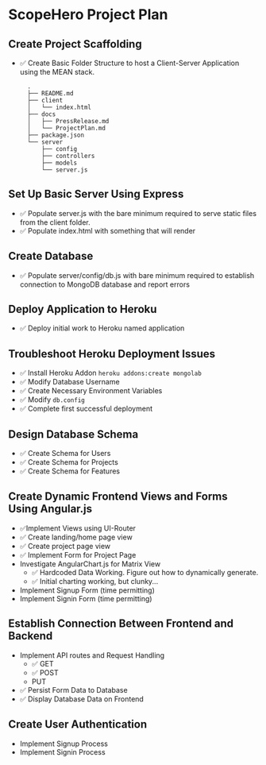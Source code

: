 # ScopeHero Project Plan

## Create Project Scaffolding

* ✅ Create Basic Folder Structure to host a Client-Server Application using the MEAN stack.


        .
        ├── README.md
        ├── client
        │   └── index.html
        ├── docs
        │   ├── PressRelease.md
        │   └── ProjectPlan.md
        ├── package.json
        └── server
            ├── config
            ├── controllers
            ├── models
            └── server.js


## Set Up Basic Server Using Express

* ✅ Populate server.js with the bare minimum required to serve static files from the client folder.
* ✅ Populate index.html with something that will render

## Create Database

* ✅ Populate server/config/db.js with bare minimum required to establish connection to MongoDB database and report errors

## Deploy Application to Heroku

* ✅ Deploy initial work to Heroku named application

## Troubleshoot Heroku Deployment Issues

* ✅ Install Heroku Addon `heroku addons:create mongolab`
* ✅ Modify Database Username
* ✅ Create Necessary Environment Variables
* ✅ Modify `db.config`
* ✅ Complete first successful deployment

## Design Database Schema

* ✅ Create Schema for Users
* ✅ Create Schema for Projects
* ✅ Create Schema for Features

## Create Dynamic Frontend Views and Forms Using Angular.js

* ✅Implement Views using UI-Router
* ✅ Create landing/home page view
* ✅ Create project page view
* ✅ Implement Form for Project Page
* Investigate AngularChart.js for Matrix View
    - ✅ Hardcoded Data Working. Figure out how to dynamically generate.
    - ✅ Initial charting working, but clunky...
* Implement Signup Form (time permitting)
* Implement Signin Form (time permitting)

## Establish Connection Between Frontend and Backend

* Implement API routes and Request Handling
    - ✅ GET
    - ✅ POST
    - PUT
* ✅ Persist Form Data to Database
* ✅ Display Database Data on Frontend

## Create User Authentication

* Implement Signup Process
* Implement Signin Process


